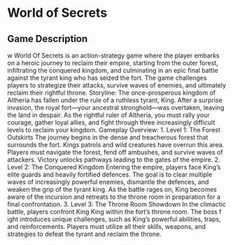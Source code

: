 <h1 align="left">World of Secrets</h1>
<h2 align="left">Game Description</h2>
<p align="left">w
World Of Secrets is an action-strategy game where the player embarks on a heroic journey to reclaim 
their empire, starting from the outer forest, infiltrating the conquered kingdom, and culminating in 
an epic final battle against the tyrant king who has seized the fort. The game challenges players to 
strategize their attacks, survive waves of enemies, and ultimately reclaim their rightful throne. 
Storyline: 
The once-prosperous kingdom of Altheria has fallen under the rule of a ruthless tyrant, King. After a 
surprise invasion, the royal fort—your ancestral stronghold—was overtaken, leaving the land in 
despair. As the rightful ruler of Altheria, you must rally your courage, gather loyal allies, and fight 
through three increasingly difficult levels to reclaim your kingdom. 
Gameplay Overview: 
1. Level 1: The Forest Outskirts 
The journey begins in the dense and treacherous forest that surrounds the fort. Kings  
patrols and wild creatures have overrun this area. Players must navigate the forest, fend off 
ambushes, and survive waves of attackers. Victory unlocks pathways leading to the gates of 
the empire. 
2. Level 2: The Conquered Kingdom 
Entering the empire, players face King’s elite guards and heavily fortified defences. The goal 
is to clear multiple waves of increasingly powerful enemies, dismantle the defences, and 
weaken the grip of the tyrant king. As the battle rages on, King becomes aware of the 
incursion and retreats to the throne room in preparation for a final confrontation. 
3. Level 3: The Throne Room Showdown 
In the climactic battle, players confront King King within the fort’s throne room. The boss 
f
 ight introduces unique challenges, such as King’s powerful abilities, traps, and 
reinforcements. Players must utilize all their skills, weapons, and strategies to defeat the 
tyrant and reclaim the throne. </p>
